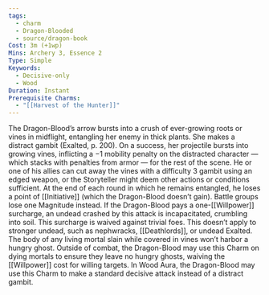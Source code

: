 ```yaml
---
tags:
  - charm
  - Dragon-Blooded
  - source/dragon-book
Cost: 3m (+1wp)
Mins: Archery 3, Essence 2
Type: Simple
Keywords:
  - Decisive-only
  - Wood
Duration: Instant
Prerequisite Charms:
  - "[[Harvest of the Hunter]]"
---
```

The Dragon-Blood’s arrow bursts into a crush of ever-growing roots or vines in midflight, entangling her enemy in thick plants. She makes a distract gambit (Exalted, p. 200). On a success, her projectile bursts into growing vines, inflicting a −1 mobility penalty on the distracted character — which stacks with penalties from armor — for the rest of the scene. He or one of his allies can cut away the vines with a difficulty 3 gambit using an edged weapon, or the Storyteller might deem other actions or conditions sufficient. At the end of each round in which he remains entangled, he loses a point of [[Initiative]] (which the Dragon-Blood doesn’t gain). Battle groups lose one Magnitude instead. If the Dragon-Blood pays a one-[[Willpower]] surcharge, an undead crashed by this attack is incapacitated, crumbling into soil. This surcharge is waived against trivial foes. This doesn’t apply to stronger undead, such as nephwracks, [[Deathlords]], or undead Exalted. The body of any living mortal slain while covered in vines won’t harbor a hungry ghost. Outside of combat, the Dragon-Blood may use this Charm on dying mortals to ensure they leave no hungry ghosts, waiving the [[Willpower]] cost for willing targets. In Wood Aura, the Dragon-Blood may use this Charm to make a standard decisive attack instead of a distract gambit.